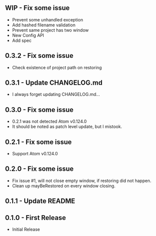 ## WIP - Fix some issue
* Prevent some unhandled exception
* Add hashed filename validation
* Prevent same project has two window
* New Config API
* Add spec

## 0.3.2 - Fix some issue
* Check existence of project path on restoring

## 0.3.1 - Update CHANGELOG.md
* I always forget updating CHANGELOG.md...

## 0.3.0 - Fix some issue
* 0.2.1 was not detected Atom v0.124.0
* It should be noted as patch level update, but I mistook.

## 0.2.1 - Fix some issue
* Support Atom v0.124.0

## 0.2.0 - Fix some issue
* Fix issue #1, will not close empty window, if restoring did not happen.
* Clean up mayBeRestored on every window closing.

## 0.1.1 - Update README

## 0.1.0 - First Release
* Initial Release
